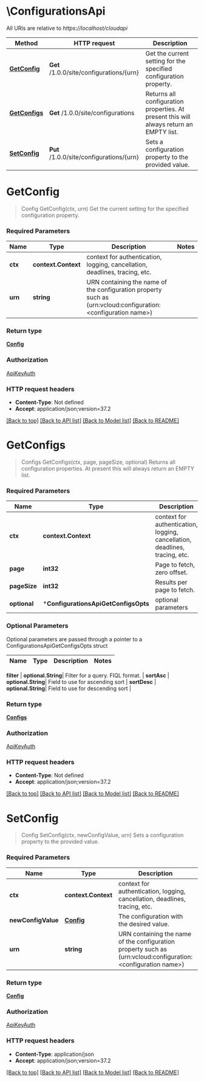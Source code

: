 # \ConfigurationsApi

All URIs are relative to *https://localhost/cloudapi*

Method | HTTP request | Description
------------- | ------------- | -------------
[**GetConfig**](ConfigurationsApi.md#GetConfig) | **Get** /1.0.0/site/configurations/{urn} | Get the current setting for the specified configuration property.
[**GetConfigs**](ConfigurationsApi.md#GetConfigs) | **Get** /1.0.0/site/configurations | Returns all configuration properties. At present this will always return an EMPTY list.
[**SetConfig**](ConfigurationsApi.md#SetConfig) | **Put** /1.0.0/site/configurations/{urn} | Sets a configuration property to the provided value.


# **GetConfig**
> Config GetConfig(ctx, urn)
Get the current setting for the specified configuration property.

### Required Parameters

Name | Type | Description  | Notes
------------- | ------------- | ------------- | -------------
 **ctx** | **context.Context** | context for authentication, logging, cancellation, deadlines, tracing, etc.
  **urn** | **string**| URN containing the name of the configuration property such as (urn:vcloud:configuration:&lt;configuration name&gt;) | 

### Return type

[**Config**](Config.md)

### Authorization

[ApiKeyAuth](../README.md#ApiKeyAuth)

### HTTP request headers

 - **Content-Type**: Not defined
 - **Accept**: application/json;version=37.2

[[Back to top]](#) [[Back to API list]](../README.md#documentation-for-api-endpoints) [[Back to Model list]](../README.md#documentation-for-models) [[Back to README]](../README.md)

# **GetConfigs**
> Configs GetConfigs(ctx, page, pageSize, optional)
Returns all configuration properties. At present this will always return an EMPTY list.

### Required Parameters

Name | Type | Description  | Notes
------------- | ------------- | ------------- | -------------
 **ctx** | **context.Context** | context for authentication, logging, cancellation, deadlines, tracing, etc.
  **page** | **int32**| Page to fetch, zero offset. | [default to 1]
  **pageSize** | **int32**| Results per page to fetch. | [default to 25]
 **optional** | ***ConfigurationsApiGetConfigsOpts** | optional parameters | nil if no parameters

### Optional Parameters
Optional parameters are passed through a pointer to a ConfigurationsApiGetConfigsOpts struct

Name | Type | Description  | Notes
------------- | ------------- | ------------- | -------------


 **filter** | **optional.String**| Filter for a query.  FIQL format. | 
 **sortAsc** | **optional.String**| Field to use for ascending sort | 
 **sortDesc** | **optional.String**| Field to use for descending sort | 

### Return type

[**Configs**](Configs.md)

### Authorization

[ApiKeyAuth](../README.md#ApiKeyAuth)

### HTTP request headers

 - **Content-Type**: Not defined
 - **Accept**: application/json;version=37.2

[[Back to top]](#) [[Back to API list]](../README.md#documentation-for-api-endpoints) [[Back to Model list]](../README.md#documentation-for-models) [[Back to README]](../README.md)

# **SetConfig**
> Config SetConfig(ctx, newConfigValue, urn)
Sets a configuration property to the provided value.

### Required Parameters

Name | Type | Description  | Notes
------------- | ------------- | ------------- | -------------
 **ctx** | **context.Context** | context for authentication, logging, cancellation, deadlines, tracing, etc.
  **newConfigValue** | [**Config**](Config.md)| The configuration with the desired value. | 
  **urn** | **string**| URN containing the name of the configuration property such as (urn:vcloud:configuration:&lt;configuration name&gt;) | 

### Return type

[**Config**](Config.md)

### Authorization

[ApiKeyAuth](../README.md#ApiKeyAuth)

### HTTP request headers

 - **Content-Type**: application/json
 - **Accept**: application/json;version=37.2

[[Back to top]](#) [[Back to API list]](../README.md#documentation-for-api-endpoints) [[Back to Model list]](../README.md#documentation-for-models) [[Back to README]](../README.md)

